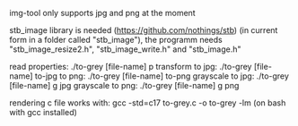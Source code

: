 
img-tool only supports jpg and png at the moment

stb_image library is needed (https://github.com/nothings/stb) (in current form in a folder called "stb_image"), the programm needs "stb_image_resize2.h", "stb_image_write.h" and "stb_image.h"

read properties: ./to-grey [file-name] p
transform to jpg: ./to-grey [file-name] to-jpg
to png: ./to-grey [file-name] to-png
grayscale to jpg: ./to-grey [file-name] g jpg
grayscale to png: ./to-grey [file-name] g png

rendering c file works with: gcc -std=c17 to-grey.c -o to-grey -lm (on bash with gcc installed)
